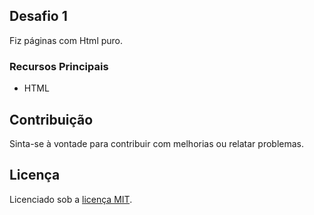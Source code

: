 
## Desafio 1

Fiz páginas com Html puro.

### Recursos Principais

- HTML

## Contribuição

Sinta-se à vontade para contribuir com melhorias ou relatar problemas.

## Licença

Licenciado sob a [licença MIT](https://opensource.org/licenses/MIT).
